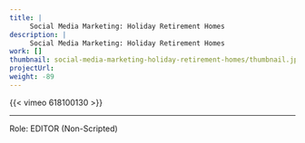 ```yaml
---
title: |
     Social Media Marketing: Holiday Retirement Homes
description: |
     Social Media Marketing: Holiday Retirement Homes
work: []
thumbnail: social-media-marketing-holiday-retirement-homes/thumbnail.jpg
projectUrl:
weight: -89
---
```

{{< vimeo 618100130 >}}

***

Role: EDITOR (Non-Scripted)
